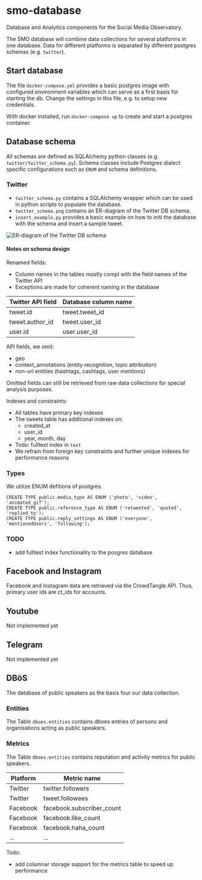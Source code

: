 # smo-database

Database and Analytics components for the Social Media Observatory.

The SMO database will combine data collections for several platforms in one database. Data for different platforms is separated by different postgres schemas (e.g. `twitter`).

## Start database

The file `docker-compose.yml` provides a basic postgres image with configured environment variables which can serve as a first basis for starting the db. 
Change the settings in this file, e.g. to setup new credentials.

With docker installed, run `docker-compose up` to create and start a postgres container.

## Database schema

All schemas are defined as SQLAlchemy python classes (e.g. `twitter/twitter_schema.py`). Schema classes include Postgres dialect specific configurations such as `ENUM` and schema definitions.

### Twitter

* `twitter_schema.py` contains a SQLAlchemy wrapper which can be used in python scripts to populate the database.
* `twitter_schema.png` contains an ER-diagram of the Twitter DB schema.
* `insert_example.py` provides a basic example on how to initi the database with the schema and insert a sample tweet.

![ER-diagram of the Twitter DB schema](twitter/twitter_schema.png)

#### Notes on schema design

Renamed fields:

* Column names in the tables mostly compl with the field names of the Twitter API
* Exceptions are made for coherent naming in the database

| Twitter API field | Database column name |
|-------------------|----------------------|
| tweet.id          | tweet.tweet_id       |
| tweet.author_id   | tweet.user_id        |
| user.id           | user.user_id         |

API fields, we omit:
* geo
* context_annotations (entity recognition, topic attribution)
* non-url entities (hashtags, cashtags, user mentions)

Omitted fields can still be retrieved from raw data collections for special analysis purposes.

Indexes and constraints:

* All tables have primary key indexes
* The tweets table has additional indexes on: 
  - created_at
  - user_id
  - year, month, day
* Todo: fulltext index in `text`
* We refrain from foreign key constraints and further unique indexes for performance reasons

### Types

We utilize ENUM defitions of postgres.

```
CREATE TYPE public.media_type AS ENUM ('photo', 'video', 'animated_gif');
CREATE TYPE public.reference_type AS ENUM ('retweeted', 'quoted', 'replied_to');
CREATE TYPE public.reply_settings AS ENUM ('everyone', 'mentionedUsers', 'following');
```

### TODO
* add fulltext index functionality to the posgres database

## Facebook and Instagram

Facebook and Instagram data are retrieved via the CrowdTangle API. Thus, primary user ids are ct_ids for accounts. 

## Youtube

Not implemented yet

## Telegram

Not implemented yet

## DBöS

The database of public speakers as the basis four our data collection.

### Entities 

The Table `dboes.entities` contains dboes entries of persons and organisations acting as public speakers.

### Metrics

The Table `dboes.entities` contains reputation and activity metrics for public speakers.

| Platform    | Metric name               |
|-------------|---------------------------|
| Twitter     | twitter.followers         |
| Twitter     | tweet.followees           |
| Facebook    | facebook.subscriber_count |
| Facebook    | facebook.like_count       |
| Facebook    | facebook.haha_count       |
| ...         | ...                       |

Todo:
* add columnar storage support for the metrics table to speed up performance

